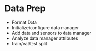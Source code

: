 # Data Prep
- Format Data
- Initialize/configure data manager
- Add data and sensors to data manager
- Analyze data manager attributes
- train/val/test split
